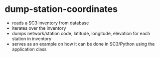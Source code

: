 dump-station-coordinates
========================

* reads a SC3 inventory from database
* iterates over the inventory
* dumps network/station code, latitude, longitude, elevation for each station in inventory
* serves as an example on how it can be done in SC3/Python using the application class
